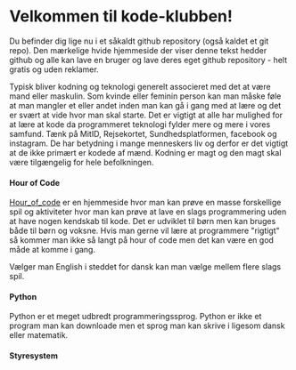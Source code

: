 # Velkommen til kode-klubben!

Du befinder dig lige nu i et såkaldt github repository (også kaldet et git repo). Den mærkelige hvide hjemmeside der viser denne tekst hedder github og alle kan lave en bruger og lave deres eget github repository - helt gratis og uden reklamer.

Typisk bliver kodning og teknologi generelt associeret med det at være mand eller maskulin. Som kvinde eller feminin person kan man måske føle at man mangler et eller andet inden man kan gå i gang med at lære og det er svært at vide hvor man skal starte. Det er vigtigt at alle har mulighed for at lære at kode da programmeret teknologi fylder mere og mere i vores samfund. Tænk på MitID, Rejsekortet, Sundhedsplatformen, facebook og instagram. De har betydning i mange menneskers liv og derfor er det vigtigt at de ikke primært er kodede af mænd. Kodning er magt og den magt skal være tilgængelig for hele befolkningen. 

#### Hour of Code

[Hour_of_code](https://hourofcode.com/dk/learn) er en hjemmeside hvor man kan prøve en masse forskellige spil og aktiviteter hvor man kan prøve at lave en slags programmering uden at have nogen kendskab til kode. Det er udviklet til børn men kan bruges både til børn og voksne. Hvis man gerne vil lære at programmere "rigtigt" så kommer man ikke så langt på hour of code men det kan være en god måde at komme i gang.

Vælger man English i steddet for dansk kan man vælge mellem flere slags spil.


#### Python

Python er et meget udbredt programmeringssprog. Python er ikke et program man kan downloade men et sprog man kan skrive i ligesom dansk eller matematik.

#### Styresystem



